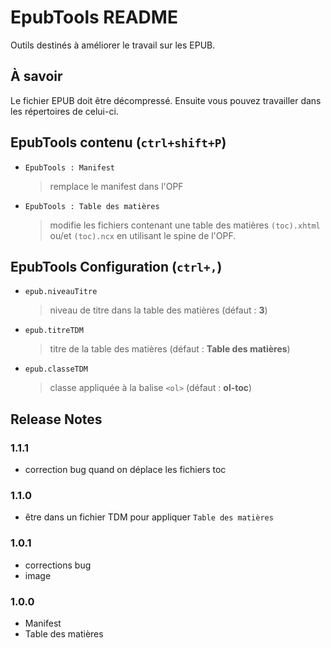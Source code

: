 # EpubTools README

Outils destinés à améliorer le travail sur les EPUB.

## À savoir
Le fichier EPUB doit être décompressé. Ensuite vous pouvez travailler dans les répertoires de celui-ci.

## EpubTools contenu (`ctrl+shift+P`)

- `EpubTools : Manifest`
    > remplace le manifest dans l'OPF
- `EpubTools : Table des matières`
    > modifie les fichiers contenant une table des matières `(toc).xhtml` ou/et `(toc).ncx` en utilisant le spine de l'OPF.

## EpubTools Configuration (`ctrl+,`)
- `epub.niveauTitre`
    > niveau de titre dans la table des matières (défaut : **3**)
- `epub.titreTDM`
    > titre de la table des matières (défaut : **Table des matières**)
- `epub.classeTDM`
    > classe appliquée à la balise `<ol>` (défaut : **ol-toc**)


## Release Notes

### 1.1.1
- correction bug quand on déplace les fichiers toc
### 1.1.0
- être dans un fichier TDM pour appliquer `Table des matières`

### 1.0.1
- corrections bug
- image

### 1.0.0
- Manifest
- Table des matières


